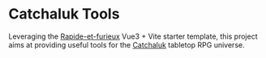 # Catchaluk Tools
Leveraging the [Rapide-et-furieux](https://github.com/FrancoisBosma/rapide-et-furieux) Vue3 + Vite starter template, this project aims at providing useful tools for the [Catchaluk](https://catchaluk.wixsite.com/lejdr) tabletop RPG universe.
